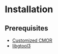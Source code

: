 # Installation
## Prerequisites
- [Customized CMOR](https://github.com/kjoti/cmor_for_miroc)
- [libgtool3](https://github.com/kjoti/libgtool3)
